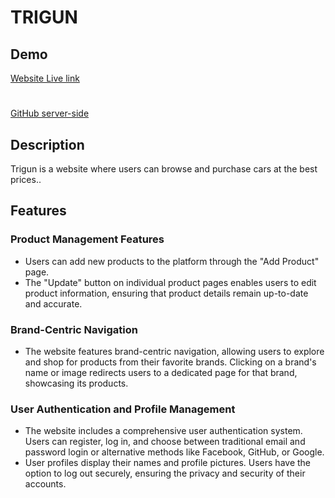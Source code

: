 # TRIGUN



## Demo
[Website Live link](https://trigun-17a88.web.app/)
#
[GitHub server-side](https://github.com/safinxr/trigun-cars-server-side)

## Description
Trigun is a website where users can browse and purchase cars at the best prices..


## Features
### Product Management Features
- Users can add new products to the platform through the "Add Product" page.
- The "Update" button on individual product pages enables users to edit product information, ensuring that product details remain up-to-date and accurate.


### Brand-Centric Navigation
- The website features brand-centric navigation, allowing users to explore and shop for products from their favorite brands. Clicking on a brand's name or image redirects users to a dedicated page for that brand, showcasing its products.

### User Authentication and Profile Management
- The website includes a comprehensive user authentication system. Users can register, log in, and choose between traditional email and password login or alternative methods like Facebook, GitHub, or Google.
- User profiles display their names and profile pictures. Users have the option to log out securely, ensuring the privacy and security of their accounts.

